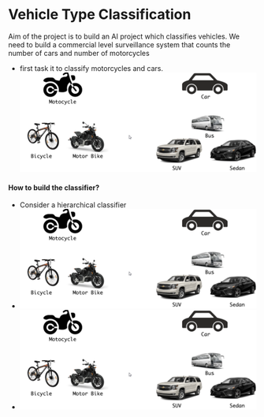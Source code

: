 
# Vehicle Type Classification

Aim of the project is to build an AI project which classifies vehicles.  We need to build a commercial level surveillance system that counts the number of cars and number of motorcycles

* first task it to classify motorcycles and cars.
![Vehicle Classification](./vehicleClassification.png)

#### How to build the classifier?

* Consider a hierarchical classifier
* ![Hierarchical Classifier Tree](./vehicleClassification.png)
* ![Resulting Hierarchical classifiers](./vehicleClassification.png)
